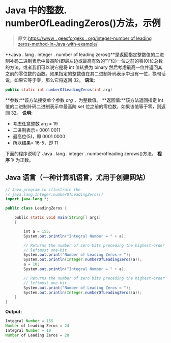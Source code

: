 # Java 中的整数. numberOfLeadingZeros()方法，示例

> 原文:[https://www . geesforgeks . org/integer-number of leading zeros-method-in-Java-with-example/](https://www.geeksforgeeks.org/integer-numberofleadingzeros-method-in-java-with-example/)

**Java . lang . integer . number of leading zeros()**是返回指定整数值的二进制补码二进制表示中最高阶(即最左边或最高有效的“1”位)一位之前的零(0)位总数的方法，或者我们可以说它是将 int 值转换为 binary 然后考虑最高一位并返回其之前的零位数的函数。如果指定的整数值在其二进制补码表示中没有一位，换句话说，如果它等于零，那么它将返回 32。
**语法:**

```java
public static int numberOfLeadingZeros(int arg)
```

**参数:**该方法接受单个参数 *arg* ，为整数值。
**返回值:**该方法返回指定 int 值的二进制补码二进制表示中最高阶 set 位之前的零位数，如果该值等于零，则返回 32。
**说明:**

*   考虑任意整数 arg = 19
*   二进制表示= 0001 0011
*   最高位(5)，即 0001 0000
*   所以结果= 16-5，即 11

下面的程序说明了 Java . lang . integer . numberofleading zerows()方法。
**程序 1:** 为正数。

## Java 语言（一种计算机语言，尤用于创建网站）

```java
// Java program to illustrate the
// java.lang.Integer.numberOfLeadingZeros()
import java.lang.*;

public class LeadingZeros {

    public static void main(String[] args)
    {

        int a = 155;
        System.out.println("Integral Number = " + a);

        // Returns the number of zero bits preceding the highest-order
        // leftmost one-bit
        System.out.print("Number of Leading Zeros = ");
        System.out.println(Integer.numberOfLeadingZeros(a));
        a = 10;
        System.out.println("Integral Number = " + a);

        // Returns the number of zero bits preceding the highest-order
        // leftmost one-bit
        System.out.print("Number of Leading Zeros = ");
        System.out.println(Integer.numberOfLeadingZeros(a));
    }
}
```

**Output:** 

```java
Integral Number = 155
Number of Leading Zeros = 24
Integral Number = 10
Number of Leading Zeros = 28
```